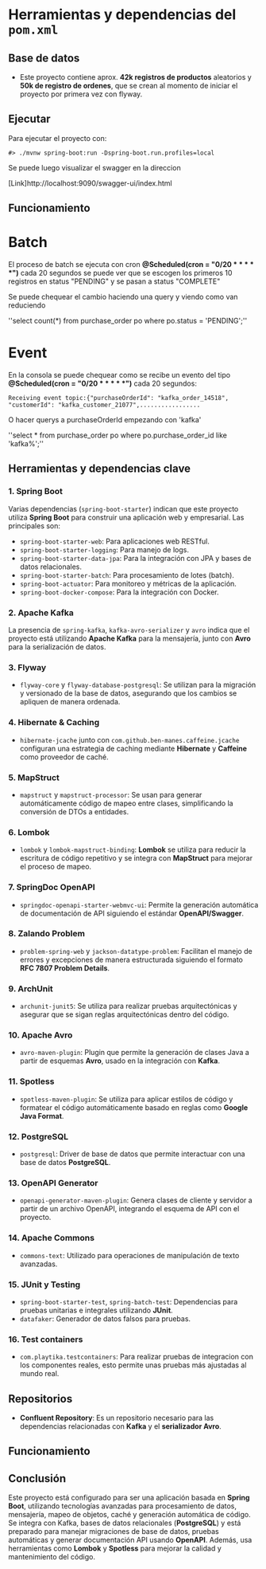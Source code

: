 # Herramientas y dependencias del `pom.xml`

## Base de datos
- Este proyecto contiene aprox. **42k registros de productos** aleatorios y **50k de registro de ordenes**, que se crean al momento de iniciar el proyecto por primera vez con flyway.

## Ejecutar

Para ejecutar el proyecto con:

```shell
#> ./mvnw spring-boot:run -Dspring-boot.run.profiles=local
```

Se puede luego visualizar el swagger en la direccion

[Link]http://localhost:9090/swagger-ui/index.html

## Funcionamiento

# Batch

El proceso de batch se ejecuta con cron __@Scheduled(cron = "0/20 * * * * *")__ cada 20 segundos se puede ver que se escogen los primeros 10 registros
en status "PENDING" y se pasan a status "COMPLETE"

Se puede chequear el cambio haciendo una query y viendo como van reduciendo

''select count(*) from purchase_order po where po.status = 'PENDING';''

# Event

En la consola se puede chequear como se recibe un evento del tipo __@Scheduled(cron = "0/20 * * * * *")__ cada 20 segundos:

```
Receiving event topic:{"purchaseOrderId": "kafka_order_14518", "customerId": "kafka_customer_21077",.................
```

O hacer querys a purchaseOrderId empezando con 'kafka'

''select * from purchase_order po where po.purchase_order_id like 'kafka%';''

## Herramientas y dependencias clave

### 1. **Spring Boot**
Varias dependencias (`spring-boot-starter`) indican que este proyecto utiliza **Spring Boot** para construir una aplicación web y empresarial. Las principales son:
- `spring-boot-starter-web`: Para aplicaciones web RESTful.
- `spring-boot-starter-logging`: Para manejo de logs.
- `spring-boot-starter-data-jpa`: Para la integración con JPA y bases de datos relacionales.
- `spring-boot-starter-batch`: Para procesamiento de lotes (batch).
- `spring-boot-actuator`: Para monitoreo y métricas de la aplicación.
- `spring-boot-docker-compose`: Para la integración con Docker.

### 2. **Apache Kafka**
La presencia de `spring-kafka`, `kafka-avro-serializer` y `avro` indica que el proyecto está utilizando **Apache Kafka** para la mensajería, junto con **Avro** para la serialización de datos.

### 3. **Flyway**
- `flyway-core` y `flyway-database-postgresql`: Se utilizan para la migración y versionado de la base de datos, asegurando que los cambios se apliquen de manera ordenada.

### 4. **Hibernate & Caching**
- `hibernate-jcache` junto con `com.github.ben-manes.caffeine.jcache` configuran una estrategia de caching mediante **Hibernate** y **Caffeine** como proveedor de caché.

### 5. **MapStruct**
- `mapstruct` y `mapstruct-processor`: Se usan para generar automáticamente código de mapeo entre clases, simplificando la conversión de DTOs a entidades.

### 6. **Lombok**
- `lombok` y `lombok-mapstruct-binding`: **Lombok** se utiliza para reducir la escritura de código repetitivo y se integra con **MapStruct** para mejorar el proceso de mapeo.

### 7. **SpringDoc OpenAPI**
- `springdoc-openapi-starter-webmvc-ui`: Permite la generación automática de documentación de API siguiendo el estándar **OpenAPI/Swagger**.

### 8. **Zalando Problem**
- `problem-spring-web` y `jackson-datatype-problem`: Facilitan el manejo de errores y excepciones de manera estructurada siguiendo el formato **RFC 7807 Problem Details**.

### 9. **ArchUnit**
- `archunit-junit5`: Se utiliza para realizar pruebas arquitectónicas y asegurar que se sigan reglas arquitectónicas dentro del código.

### 10. **Apache Avro**
- `avro-maven-plugin`: Plugin que permite la generación de clases Java a partir de esquemas **Avro**, usado en la integración con **Kafka**.

### 11. **Spotless**
- `spotless-maven-plugin`: Se utiliza para aplicar estilos de código y formatear el código automáticamente basado en reglas como **Google Java Format**.

### 12. **PostgreSQL**
- `postgresql`: Driver de base de datos que permite interactuar con una base de datos **PostgreSQL**.

### 13. **OpenAPI Generator**
- `openapi-generator-maven-plugin`: Genera clases de cliente y servidor a partir de un archivo OpenAPI, integrando el esquema de API con el proyecto.

### 14. **Apache Commons**
- `commons-text`: Utilizado para operaciones de manipulación de texto avanzadas.

### 15. **JUnit y Testing**
- `spring-boot-starter-test`, `spring-batch-test`: Dependencias para pruebas unitarias e integrales utilizando **JUnit**.
- `datafaker`: Generador de datos falsos para pruebas.

### 16. **Test containers**
- `com.playtika.testcontainers`: Para realizar pruebas de integracion con los componentes reales, esto permite unas pruebas más ajustadas al mundo real.

## Repositorios

- **Confluent Repository**: Es un repositorio necesario para las dependencias relacionadas con **Kafka** y el **serializador Avro**.

## Funcionamiento

## Conclusión

Este proyecto está configurado para ser una aplicación basada en **Spring Boot**, utilizando tecnologías avanzadas para procesamiento de datos, mensajería, mapeo de objetos, caché y generación automática de código. Se integra con Kafka, bases de datos relacionales (**PostgreSQL**) y está preparado para manejar migraciones de base de datos, pruebas automáticas y generar documentación API usando **OpenAPI**. Además, usa herramientas como **Lombok** y **Spotless** para mejorar la calidad y mantenimiento del código.
